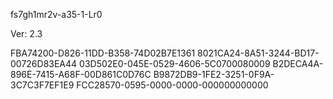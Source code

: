 fs7gh1mr2v-a35-1-Lr0


Ver: 2.3

FBA74200-D826-11DD-B358-74D02B7E1361
8021CA24-8A51-3244-BD17-00726D83EA44
03D502E0-045E-0529-4606-5C0700080009
B2DECA4A-896E-7415-A68F-00D861C0D76C
B9872DB9-1FE2-3251-0F9A-3C7C3F7EF1E9
FCC28570-0595-0000-0000-000000000000
